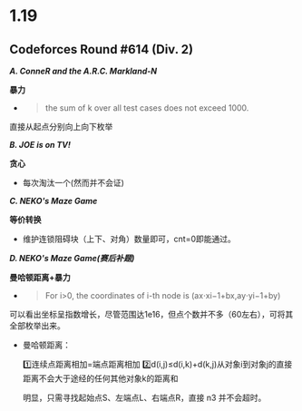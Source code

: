 # 1.19
## Codeforces Round #614 (Div. 2)
***A. ConneR and the A.R.C. Markland-N***

**暴力**   
* >the sum of k over all test cases does not exceed 1000.

直接从起点分别向上向下枚举

***B. JOE is on TV!***

**贪心**
* 每次淘汰一个(然而并不会证)

***C. NEKO's Maze Game***

**等价转换**
* 维护连锁阻碍块（上下、对角）数量即可，cnt=0即能通过。
  
***D. NEKO's Maze Game(赛后补题)***

**曼哈顿距离+暴力**

* >For i>0, the coordinates of i-th node is (ax⋅xi−1+bx,ay⋅yi−1+by)

可以看出坐标呈指数增长，尽管范围达1e16，但点个数并不多（60左右），可将其全部枚举出来。
* 曼哈顿距离：
  
  1️⃣连续点距离相加=端点距离相加
  2️⃣d(i,j)≤d(i,k)+d(k,j)从对象i到对象j的直接距离不会大于途经的任何其他对象k的距离和

  明显，只需寻找起始点S、左端点L、右端点R，直接 n3 并不会超时。
